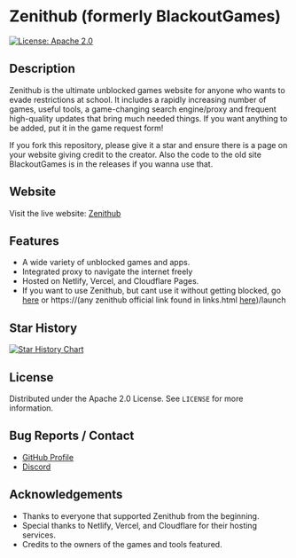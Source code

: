 # Zenithub (formerly BlackoutGames)
[![License: Apache 2.0](https://img.shields.io/badge/License-Apache%202.0-blue.svg)](https://opensource.org/licenses/Apache-2.0)
## Description

Zenithub is the ultimate unblocked games website for anyone who wants to evade restrictions at school. It includes a rapidly increasing number of games, useful tools, a game-changing search engine/proxy and frequent high-quality updates that bring much needed things. If you want anything to be added, put it in the game request form!

If you fork this repository, please give it a star and ensure there is a page on your website giving credit to the creator.
Also the code to the old site BlackoutGames is in the releases if you wanna use that.
## Website

Visit the live website: [Zenithub](https://blackoutgames.netlify.app)

## Features
- A wide variety of unblocked games and apps.
- Integrated proxy to navigate the internet freely
- Hosted on Netlify, Vercel, and Cloudflare Pages.
- If you want to use Zenithub, but cant use it without getting blocked, go [here](https://zenithub.pages.dev/launch) or https://(any zenithub official link found in links.html [here](https://zenithub.pages.dev/links.html))/launch
## Star History

<a href="https://www.star-history.com/#dotlyhiyou/blackoutgames&Date">
 <picture>
   <source media="(prefers-color-scheme: dark)" srcset="https://api.star-history.com/svg?repos=dotlyhiyou/blackoutgames&type=Date&theme=dark" />
   <source media="(prefers-color-scheme: light)" srcset="https://api.star-history.com/svg?repos=dotlyhiyou/blackoutgames&type=Date" />
   <img alt="Star History Chart" src="https://api.star-history.com/svg?repos=dotlyhiyou/blackoutgames&type=Date" />
 </picture>
</a>

## License

Distributed under the Apache 2.0 License. See `LICENSE` for more information.

## Bug Reports / Contact

- [GitHub Profile](https://github.com/DotLYHiyou)
- [Discord](https://discord.gg/rcCnzaPu)

## Acknowledgements

- Thanks to everyone that supported Zenithub from the beginning.
- Special thanks to Netlify, Vercel, and Cloudflare for their hosting services.
- Credits to the owners of the games and tools featured.
